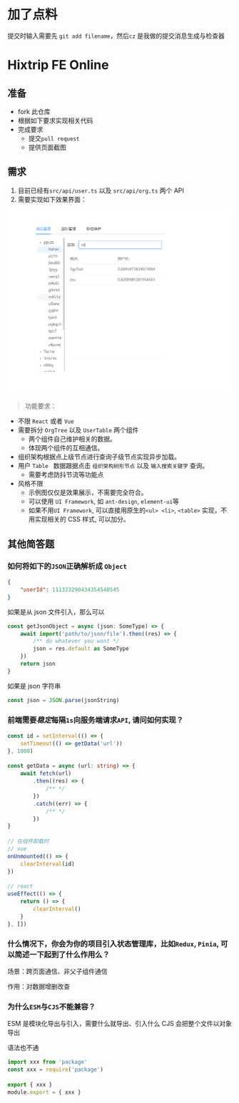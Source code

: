 # 加了点料

提交时输入需要先 `git add filename`，然后`cz`
是我做的提交消息生成与检查器

# Hixtrip FE Online

## 准备

-   fork 此仓库
-   根据如下要求实现相关代码
-   完成要求
    -   提交`pull request`
    -   提供页面截图

## 需求

1. 目前已经有`src/api/user.ts` 以及 `src/api/org.ts` 两个 API
2. 需要实现如下效果界面：

![](./docs/preview.jpg)

> 功能要求：

-   不限 `React` 或者 `Vue`
-   需要拆分 `OrgTree` 以及 `UserTable` 两个组件
    -   两个组件自己维护相关的数据。
    -   体现两个组件的互相通信。
-   组织架构根据点上级节点进行查询子级节点实现异步加载。
-   用户 `Table ` 数据跟据点击 `组织架构树形节点` 以及 `输入搜索关键字` 查询。
    -   需要考虑防抖节流等功能点
-   风格不限
    -   示例图仅仅是效果展示，不需要完全符合。
    -   可以使用 `UI Framework`, 如 `ant-design`, `element-ui`等
    -   如果不用`UI Framework`, 可以直接用原生的`<ul> <li>`, `<table>` 实现，不用实现相关的 CSS 样式, 可以加分。

## 其他简答题

### 如何将如下的`JSON`正确解析成 `Object`

```json
{
    "userId": 111323290434354540545
}
```

如果是从 json 文件引入，那么可以

```ts
const getJsonObject = async (json: SomeType) => {
    await import('path/to/json/file').then((res) => {
        /** do whatever you want */
        json = res.default as SomeType
    })
    return json
}
```

如果是 json 字符串

```ts
const json = JSON.parse(jsonString)
```

### 前端需要*稳定*每隔`1s`向服务端请求`API`, 请问如何实现？

```ts
const id = setInterval(() => {
    setTimeout(() => getData('url'))
}, 1000)

const getData = async (url: string) => {
    await fetch(url)
        .then((res) => {
            /** */
        })
        .catch((err) => {
            /** */
        })
}

// 在组件卸载时
// vue
onUnmounted(() => {
    clearInterval(id)
})

// react
useEffect(() => {
    return () => {
        clearInterval()
    }
}, [])
```

### 什么情况下，你会为你的项目引入状态管理库，比如`Redux`, `Pinia`, 可以简述一下起到了什么作用么？

场景：跨页面通信、非父子组件通信

作用：对数据增删改查

### 为什么`ESM`与`CJS`不能兼容？

ESM 是模块化导出与引入，需要什么就导出、引入什么
CJS 会把整个文件以对象导出

语法也不通

```js
import xxx from 'package'
const xxx = require('package')

export { xxx }
module.export = { xxx }
```

